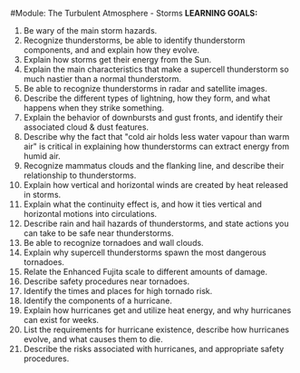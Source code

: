 #Module: The Turbulent Atmosphere - Storms
**LEARNING GOALS:**
  1. Be wary of the main storm hazards.
  2. Recognize thunderstorms, be able to identify thunderstorm components, and and explain how they evolve.
  3. Explain how storms get their energy from the Sun.
  4. Explain the main characteristics that make a supercell thunderstorm so much nastier than a normal thunderstorm.
  5. Be able to recognize thunderstorms in radar and satellite images.
  6. Describe the different types of lightning, how they form, and what happens when they strike something.
  7. Explain the behavior of downbursts and gust fronts, and identify their associated cloud & dust features.
  8. Describe why the fact that "cold air holds less water vapour than warm air" is critical in explaining how thunderstorms can extract energy from humid air.
  9. Recognize mammatus clouds and the flanking line, and describe their relationship to thunderstorms.
  10. Explain how vertical and horizontal winds are created by heat released in storms.
  11. Explain what the continuity effect is, and how it ties vertical and horizontal motions into circulations.
  12. Describe rain and hail hazards of thunderstorms, and state actions you can take to be safe near thunderstorms.
  13. Be able to recognize tornadoes and wall clouds.
  14. Explain why supercell thunderstorms spawn the most dangerous tornadoes.
  15. Relate the Enhanced Fujita scale to different amounts of damage.
  16. Describe safety procedures near tornadoes.
  17. Identify the times and places for high tornado risk.
  18. Identify the components of a hurricane.
  19. Explain how hurricanes get and utilize heat energy, and why hurricanes can exist for weeks.
  20. List the requirements for hurricane existence, describe how hurricanes evolve, and what causes them to die.
  21. Describe the risks associated with hurricanes, and appropriate safety procedures.
